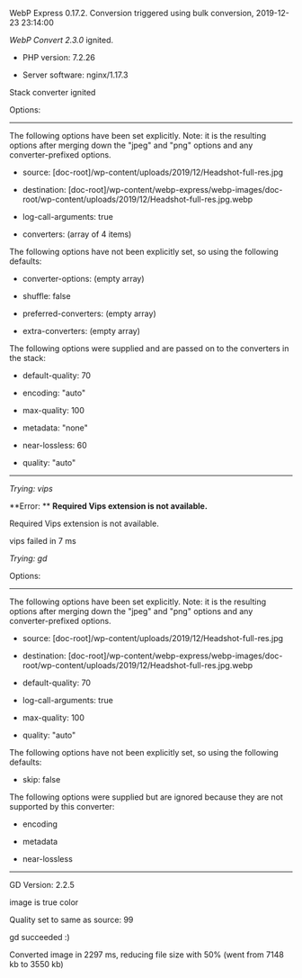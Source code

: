 WebP Express 0.17.2. Conversion triggered using bulk conversion, 2019-12-23 23:14:00

*WebP Convert 2.3.0*  ignited.
- PHP version: 7.2.26
- Server software: nginx/1.17.3

Stack converter ignited

Options:
------------
The following options have been set explicitly. Note: it is the resulting options after merging down the "jpeg" and "png" options and any converter-prefixed options.
- source: [doc-root]/wp-content/uploads/2019/12/Headshot-full-res.jpg
- destination: [doc-root]/wp-content/webp-express/webp-images/doc-root/wp-content/uploads/2019/12/Headshot-full-res.jpg.webp
- log-call-arguments: true
- converters: (array of 4 items)

The following options have not been explicitly set, so using the following defaults:
- converter-options: (empty array)
- shuffle: false
- preferred-converters: (empty array)
- extra-converters: (empty array)

The following options were supplied and are passed on to the converters in the stack:
- default-quality: 70
- encoding: "auto"
- max-quality: 100
- metadata: "none"
- near-lossless: 60
- quality: "auto"
------------


*Trying: vips* 

**Error: ** **Required Vips extension is not available.** 
Required Vips extension is not available.
vips failed in 7 ms

*Trying: gd* 

Options:
------------
The following options have been set explicitly. Note: it is the resulting options after merging down the "jpeg" and "png" options and any converter-prefixed options.
- source: [doc-root]/wp-content/uploads/2019/12/Headshot-full-res.jpg
- destination: [doc-root]/wp-content/webp-express/webp-images/doc-root/wp-content/uploads/2019/12/Headshot-full-res.jpg.webp
- default-quality: 70
- log-call-arguments: true
- max-quality: 100
- quality: "auto"

The following options have not been explicitly set, so using the following defaults:
- skip: false

The following options were supplied but are ignored because they are not supported by this converter:
- encoding
- metadata
- near-lossless
------------

GD Version: 2.2.5
image is true color
Quality set to same as source: 99
gd succeeded :)

Converted image in 2297 ms, reducing file size with 50% (went from 7148 kb to 3550 kb)
